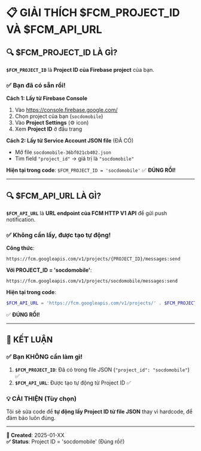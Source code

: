 # 📋 GIẢI THÍCH $FCM_PROJECT_ID VÀ $FCM_API_URL

## 🔍 $FCM_PROJECT_ID LÀ GÌ?

**`$FCM_PROJECT_ID`** là **Project ID của Firebase project** của bạn.

### ✅ Bạn đã có sẵn rồi!

**Cách 1: Lấy từ Firebase Console**
1. Vào https://console.firebase.google.com/
2. Chọn project của bạn (`socdomobile`)
3. Vào **Project Settings** (⚙️ icon)
4. Xem **Project ID** ở đầu trang

**Cách 2: Lấy từ Service Account JSON file** (ĐÃ CÓ)
- Mở file `socdomobile-36bf021cb402.json`
- Tìm field `"project_id"` → giá trị là `"socdomobile"`

**Hiện tại trong code**: `$FCM_PROJECT_ID = 'socdomobile'` ✅ **ĐÚNG RỒI!**

---

## 🔍 $FCM_API_URL LÀ GÌ?

**`$FCM_API_URL`** là **URL endpoint của FCM HTTP V1 API** để gửi push notification.

### ✅ Không cần lấy, được tạo tự động!

**Công thức**:
```
https://fcm.googleapis.com/v1/projects/{PROJECT_ID}/messages:send
```

**Với PROJECT_ID = 'socdomobile'**:
```
https://fcm.googleapis.com/v1/projects/socdomobile/messages:send
```

**Hiện tại trong code**: 
```php
$FCM_API_URL = 'https://fcm.googleapis.com/v1/projects/' . $FCM_PROJECT_ID . '/messages:send';
```
✅ **ĐÚNG RỒI!**

---

## 🎯 KẾT LUẬN

### ✅ **Bạn KHÔNG cần làm gì!**

1. **`$FCM_PROJECT_ID`**: Đã có trong file JSON (`"project_id": "socdomobile"`) ✅
2. **`$FCM_API_URL`**: Được tạo tự động từ Project ID ✅

### 💡 **CẢI THIỆN (Tùy chọn)**

Tôi sẽ sửa code để **tự động lấy Project ID từ file JSON** thay vì hardcode, để đảm bảo luôn đúng.

---

**📅 Created**: 2025-01-XX  
**✅ Status**: Project ID = 'socdomobile' (Đúng rồi!)

